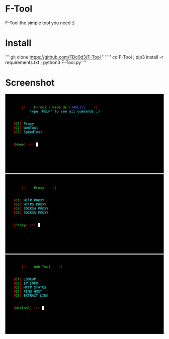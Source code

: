 # F-Tool
F-Tool the simple tool you need :)


# Install
'''
git clone https://github.com/FDc0d3/F-Tool
'''
'''
cd F-Tool ; pip3 install -r requirements.txt ; python3 F-Tool.py
'''
# Screenshot
![](screenshot/IMG_20220503_193022.jpg)
![](screenshot/IMG_20220503_192937.jpg)
![](screenshot/IMG_20220503_192851.jpg)
